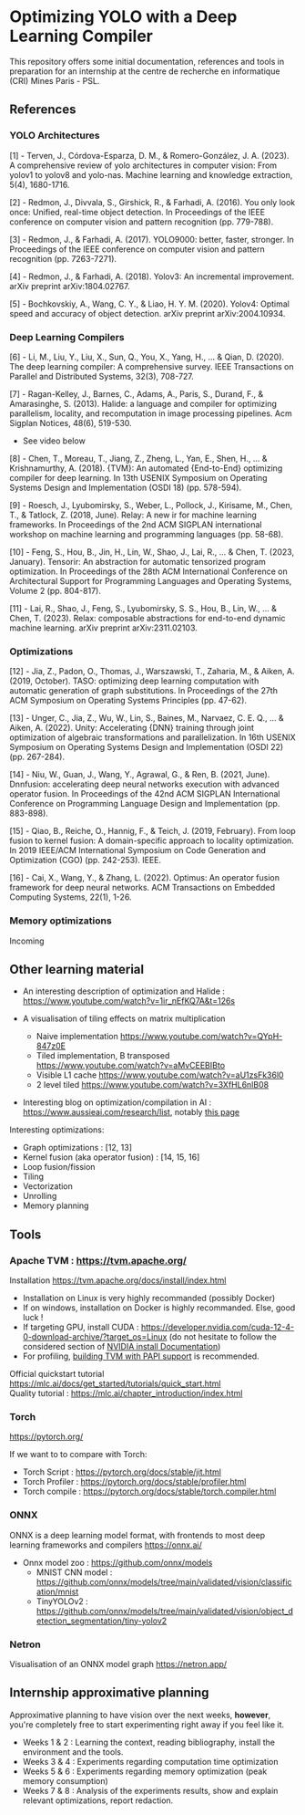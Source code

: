 # Optimizing YOLO with a Deep Learning Compiler

This repository offers some initial documentation, references and tools in preparation for an internship at the centre de recherche en informatique (CRI) Mines Paris - PSL.

## References
### YOLO Architectures

[1] - Terven, J., Córdova-Esparza, D. M., & Romero-González, J. A. (2023). A comprehensive review of yolo architectures in computer vision: From yolov1 to yolov8 and yolo-nas. Machine learning and knowledge extraction, 5(4), 1680-1716.

[2] - Redmon, J., Divvala, S., Girshick, R., & Farhadi, A. (2016). You only look once: Unified, real-time object detection. In Proceedings of the IEEE conference on computer vision and pattern recognition (pp. 779-788).

[3] - Redmon, J., & Farhadi, A. (2017). YOLO9000: better, faster, stronger. In Proceedings of the IEEE conference on computer vision and pattern recognition (pp. 7263-7271).

[4] - Redmon, J., & Farhadi, A. (2018). Yolov3: An incremental improvement. arXiv preprint arXiv:1804.02767.

[5] - Bochkovskiy, A., Wang, C. Y., & Liao, H. Y. M. (2020). Yolov4: Optimal speed and accuracy of object detection. arXiv preprint arXiv:2004.10934.

### Deep Learning Compilers
[6] - Li, M., Liu, Y., Liu, X., Sun, Q., You, X., Yang, H., ... & Qian, D. (2020). The deep learning compiler: A comprehensive survey. IEEE Transactions on Parallel and Distributed Systems, 32(3), 708-727.

[7] - Ragan-Kelley, J., Barnes, C., Adams, A., Paris, S., Durand, F., & Amarasinghe, S. (2013). Halide: a language and compiler for optimizing parallelism, locality, and recomputation in image processing pipelines. Acm Sigplan Notices, 48(6), 519-530. <br/>
+ See video below

[8] - Chen, T., Moreau, T., Jiang, Z., Zheng, L., Yan, E., Shen, H., ... & Krishnamurthy, A. (2018). {TVM}: An automated {End-to-End} optimizing compiler for deep learning. In 13th USENIX Symposium on Operating Systems Design and Implementation (OSDI 18) (pp. 578-594).

[9] - Roesch, J., Lyubomirsky, S., Weber, L., Pollock, J., Kirisame, M., Chen, T., & Tatlock, Z. (2018, June). Relay: A new ir for machine learning frameworks. In Proceedings of the 2nd ACM SIGPLAN international workshop on machine learning and programming languages (pp. 58-68).

[10] - Feng, S., Hou, B., Jin, H., Lin, W., Shao, J., Lai, R., ... & Chen, T. (2023, January). Tensorir: An abstraction for automatic tensorized program optimization. In Proceedings of the 28th ACM International Conference on Architectural Support for Programming Languages and Operating Systems, Volume 2 (pp. 804-817).

[11] - Lai, R., Shao, J., Feng, S., Lyubomirsky, S. S., Hou, B., Lin, W., ... & Chen, T. (2023). Relax: composable abstractions for end-to-end dynamic machine learning. arXiv preprint arXiv:2311.02103.

### Optimizations

[12] - Jia, Z., Padon, O., Thomas, J., Warszawski, T., Zaharia, M., & Aiken, A. (2019, October). TASO: optimizing deep learning computation with automatic generation of graph substitutions. In Proceedings of the 27th ACM Symposium on Operating Systems Principles (pp. 47-62).

[13] - Unger, C., Jia, Z., Wu, W., Lin, S., Baines, M., Narvaez, C. E. Q., ... & Aiken, A. (2022). Unity: Accelerating {DNN} training through joint optimization of algebraic transformations and parallelization. In 16th USENIX Symposium on Operating Systems Design and Implementation (OSDI 22) (pp. 267-284).

[14] - Niu, W., Guan, J., Wang, Y., Agrawal, G., & Ren, B. (2021, June). Dnnfusion: accelerating deep neural networks execution with advanced operator fusion. In Proceedings of the 42nd ACM SIGPLAN International Conference on Programming Language Design and Implementation (pp. 883-898).

[15] - Qiao, B., Reiche, O., Hannig, F., & Teich, J. (2019, February). From loop fusion to kernel fusion: A domain-specific approach to locality optimization. In 2019 IEEE/ACM International Symposium on Code Generation and Optimization (CGO) (pp. 242-253). IEEE.

[16] - Cai, X., Wang, Y., & Zhang, L. (2022). Optimus: An operator fusion framework for deep neural networks. ACM Transactions on Embedded Computing Systems, 22(1), 1-26.

### Memory optimizations
Incoming

## Other learning material
- An interesting description of optimization and Halide : https://www.youtube.com/watch?v=1ir_nEfKQ7A&t=126s
- A visualisation of tiling effects on matrix multiplication
    - Naive implementation https://www.youtube.com/watch?v=QYpH-847z0E
    - Tiled implementation, B transposed https://www.youtube.com/watch?v=aMvCEEBIBto
    - Visible L1 cache https://www.youtube.com/watch?v=aU1zsFk36l0
    - 2 level tiled https://www.youtube.com/watch?v=3XfHL6nlB08

- Interesting blog on optimization/compilation in AI : https://www.aussieai.com/research/list, notably [this page](https://www.aussieai.com/research/compilers)

Interesting optimizations:
* Graph optimizations : [12, 13]
* Kernel fusion (aka operator fusion) : [14, 15, 16]
* Loop fusion/fission
* Tiling
* Vectorization
* Unrolling
* Memory planning

## Tools
### Apache TVM : https://tvm.apache.org/ <br/>
Installation https://tvm.apache.org/docs/install/index.html
- Installation on Linux is very highly recommanded (possibly Docker)
- If on windows, installation on Docker is highly recommanded. Else, good luck !
- If targeting GPU, install CUDA : https://developer.nvidia.com/cuda-12-4-0-download-archive/?target_os=Linux (do not hesitate to follow the considered section of [NVIDIA install Documentation](https://docs.nvidia.com/cuda/cuda-installation-guide-linu))
- For profiling, [building TVM with PAPI support](https://tvm.apache.org/docs/v0.8.0/how_to/profile/papi.html) is recommended.

Official quickstart tutorial https://mlc.ai/docs/get_started/tutorials/quick_start.html <br/>
Quality tutorial : https://mlc.ai/chapter_introduction/index.html <br/>

### Torch
https://pytorch.org/

If we want to to compare with Torch:
- Torch Script : https://pytorch.org/docs/stable/jit.html
- Torch Profiler : https://pytorch.org/docs/stable/profiler.html
- Torch compile : https://pytorch.org/docs/stable/torch.compiler.html

### ONNX 
ONNX is a deep learning model format, with frontends to most deep learning frameworks and compilers https://onnx.ai/
* Onnx model zoo : https://github.com/onnx/models
    * MNIST CNN model : https://github.com/onnx/models/tree/main/validated/vision/classification/mnist
    * TinyYOLOv2 : https://github.com/onnx/models/tree/main/validated/vision/object_detection_segmentation/tiny-yolov2


### Netron
Visualisation of an ONNX model graph https://netron.app/


## Internship approximative planning
Approximative planning to have vision over the next weeks, **however**, you're completely free to start experimenting right away if you feel like it.

* Weeks 1 & 2 : Learning the context, reading bibliography, install the environment and the tools.
* Weeks 3 & 4 : Experiments regarding computation time optimization
* Weeks 5 & 6 : Experiments regarding memory optimization (peak memory consumption)
* Weeks 7 & 8 : Analysis of the experiments results, show and explain relevant optimizations, report redaction.